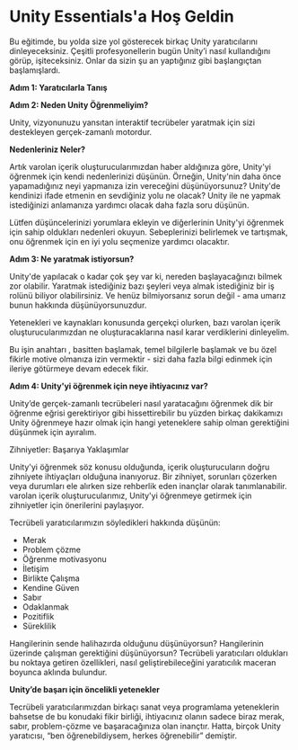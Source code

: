 # Unity Essentials'a Hoş Geldin

Bu eğitimde, bu yolda size yol gösterecek birkaç Unity yaratıcılarını dinleyeceksiniz. Çeşitli profesyonellerin bugün Unity’i nasıl kullandığını görüp, işiteceksiniz. Onlar da sizin şu an yaptığınız gibi başlangıçtan başlamışlardı.

**Adım 1: Yaratıcılarla Tanış**



**Adım 2: Neden Unity Öğrenmeliyim?**

Unity, vizyonunuzu yansıtan interaktif tecrübeler yaratmak için sizi destekleyen gerçek-zamanlı motordur.

**Nedenleriniz Neler?**

Artık varolan içerik oluşturucularımızdan haber aldığınıza göre, Unity'yi öğrenmek için kendi nedenlerinizi düşünün. Örneğin, Unity'nin daha önce yapamadığınız neyi yapmanıza izin vereceğini düşünüyorsunuz? Unity'de kendinizi ifade etmenin en sevdiğiniz yolu ne olacak? Unity ile ne yapmak istediğinizi anlamanıza yardımcı olacak daha fazla soru düşünün.

Lütfen düşüncelerinizi yorumlara ekleyin ve diğerlerinin Unity'yi öğrenmek için sahip oldukları nedenleri okuyun. Sebeplerinizi belirlemek ve tartışmak, onu öğrenmek için en iyi yolu seçmenize yardımcı olacaktır.

**Adım 3: Ne yaratmak istiyorsun?**

Unity'de yapılacak o kadar çok şey var ki, nereden başlayacağınızı bilmek zor olabilir. Yaratmak istediğiniz bazı şeyleri veya almak istediğiniz bir iş rolünü biliyor olabilirsiniz. Ve henüz bilmiyorsanız sorun değil - ama umarız bunun hakkında düşünüyorsunuzdur.

Yetenekleri ve kaynakları konusunda gerçekçi olurken, bazı varolan içerik oluşturucularımızdan ne oluşturacaklarına nasıl karar verdiklerini dinleyelim.

Bu işin anahtarı , basitten başlamak, temel bilgilerle başlamak ve bu özel fikirle motive olmanıza izin vermektir - sizi daha fazla bilgi edinmek için ileriye götürmeye devam edecek fikir.

**Adım 4: Unity'yi öğrenmek için neye ihtiyacınız var?**

Unity’de gerçek-zamanlı tecrübeleri nasıl yaratacağını öğrenmek dik bir öğrenme eğrisi gerektiriyor gibi hissettirebilir bu yüzden birkaç dakikamızı Unity öğrenmeye hazır olmak için hangi yeteneklere sahip olman gerektiğini düşünmek için ayıralım. 

Zihniyetler: Başarıya Yaklaşımlar

Unity'yi öğrenmek söz konusu olduğunda, içerik oluşturucuların doğru zihniyete ihtiyaçları olduğuna inanıyoruz. Bir zihniyet, sorunları çözerken veya durumları ele alırken size rehberlik eden inançlar olarak tanımlanabilir. varolan içerik oluşturucularımız, Unity'yi öğrenmeye getirmek için zihniyetler için önerilerini paylaşıyor.

Tecrübeli yaratıcılarımızın söyledikleri hakkında düşünün:

- Merak
- Problem çözme
- Öğrenme motivasyonu
- İletişim
- Birlikte Çalışma
- Kendine Güven
- Sabır
- Odaklanmak
- Pozitiflik
- Süreklilik

Hangilerinin sende halihazırda olduğunu düşünüyorsun? Hangilerinin üzerinde çalışman gerektiğini düşünüyorsun? Tecrübeli yaratıcıları oldukları bu noktaya getiren özellikleri, nasıl geliştirebileceğini yaratıcılık maceran boyunca aklında bulundur. 

**Unity’de başarı için öncelikli yetenekler**

Tecrübeli yaratıcılarımızdan birkaçı sanat veya programlama yeteneklerin bahsetse de bu konudaki fikir birliği, ihtiyacınız olanın sadece biraz merak, sabır, problem-çözme ve başaracağınıza olan inançtır. Hatta, birçok Unity yaratıcısı, “ben öğrenebildiysem, herkes öğrenebilir” demiştir.









